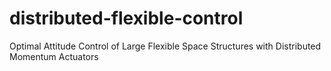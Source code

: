 # distributed-flexible-control
Optimal Attitude Control of Large Flexible Space Structures with Distributed Momentum Actuators
